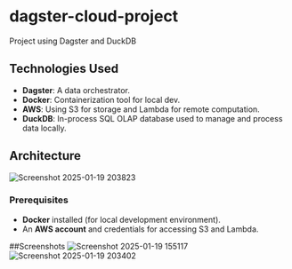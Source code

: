 # dagster-cloud-project
Project using Dagster and DuckDB

## Technologies Used
- **Dagster**: A data orchestrator.
- **Docker**: Containerization tool for local dev.
- **AWS**: Using S3 for storage and Lambda for remote computation.
- **DuckDB**: In-process SQL OLAP database used to manage and process data locally.

## Architecture
![Screenshot 2025-01-19 203823](https://github.com/user-attachments/assets/d09e82d8-a241-4017-a67e-5248b4cd2efe)

### Prerequisites
- **Docker** installed (for local development environment).
- An **AWS account** and credentials for accessing S3 and Lambda.

##Screenshots
![Screenshot 2025-01-19 155117](https://github.com/user-attachments/assets/b40731c2-a7d7-4902-9762-af92cabcf6d3)
![Screenshot 2025-01-19 203402](https://github.com/user-attachments/assets/4eb2273c-d07a-403d-b117-74820204a7ad)
